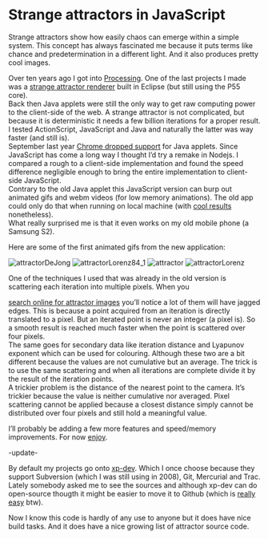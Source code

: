 <!--
  date: 2016-04-13
  modified: 2019-09-27
  slug: strange-attractors-javascript
  header: L84.jpg
  headerClassName: no-blur
  type: post
  categories: code, JavaScript, video, open source
  tags: math, strange attractors, chaos
  description: Strange attractors prove how easily chaos can emerge within a simple system. This attractor viewer is a JavaScript rewrite to front-end JavaScript.
  related: project/strange-attractors-javascript
-->

# Strange attractors in JavaScript

Strange attractors show how easily chaos can emerge within a simple system. This concept has always fascinated me because it puts terms like chance and predetermination in a different light. And it also produces pretty cool images.

Over ten years ago I got into [Processing](https://processing.org/). One of the last projects I made was a [strange attractor renderer](/projects/strange-attractors) built in Eclipse (but still using the P55 core).  
Back then Java applets were still the only way to get raw computing power to the client-side of the web. A strange attractor is not complicated, but because it is deterministic it needs a few billion iterations for a proper result. I tested ActionScript, JavaScript and Java and naturally the latter was way faster (and still is).  
September last year [Chrome dropped support](https://java.com/en/download/faq/chrome.xml) for Java applets. Since JavaScript has come a long way I thought I’d try a remake in Nodejs. I compared a rough to a client-side implementation and found the speed difference negligible enough to bring the entire implementation to client-side JavaScript.  
Contrary to the old Java applet this JavaScript version can burp out animated gifs and webm videos (for low memory animations). The old app could only do that when running on local machine (with [cool results](https://www.youtube.com/watch?v=a82FJjQPs2Q&list=PLHBT3Ooxdwag6dHJOZ0mlqOgz9gAfnXDG) nonetheless).  
What really surprised me is that it even works on my old mobile phone (a Samsung S2).

Here are some of the first animated gifs from the new application:

![attractorDeJong](https://res.cloudinary.com/dn1rmdjs5/image/upload/v1566568756/rv/attractorDeJong.gif) ![attractorLorenz84_1](https://res.cloudinary.com/dn1rmdjs5/image/upload/v1566568756/rv/attractorLorenz84_1.gif) ![attractor](https://res.cloudinary.com/dn1rmdjs5/image/upload/v1566568756/rv/attractor.gif) ![attractorLorenz](https://res.cloudinary.com/dn1rmdjs5/image/upload/v1566568756/rv/attractorLorenz.gif)

One of the techniques I used that was already in the old version is scattering each iteration into multiple pixels. When you

[search online for attractor images](https://www.google.nl/search?espv=2&biw=1598&bih=815&tbm=isch&q=strange+attractor+3d&revid=709138112&sa=X&ved=0ahUKEwic97y6oJDLAhVIJw4KHZW9B-0Q1QIIHA&dpr=1#tbm=isch&q=strange+attractor) you’ll notice a lot of them will have jagged edges. This is because a point acquired from an iteration is directly translated to a pixel. But an iterated point is never an integer (a pixel is). So a smooth result is reached much faster when the point is scattered over four pixels.  
The same goes for secondary data like iteration distance and Lyapunov exponent which can be used for colouring. Although these two are a bit different because the values are not cumulative but an average. The trick is to use the same scattering and when all iterations are complete divide it by the result of the iteration points.  
A trickier problem is the distance of the nearest point to the camera. It’s trickier because the value is neither cumulative nor averaged. Pixel scattering cannot be applied because a closest distance simply cannot be distributed over four pixels and still hold a meaningful value.

I’ll probably be adding a few more features and speed/memory improvements. For now [enjoy](https://attractors.ronvalstar.nl).

-update-

By default my projects go onto [xp-dev](https://xp-dev.com/). Which I once choose because they support Subversion (which I was still using in 2008), Git, Mercurial and Trac. Lately somebody asked me to see the sources and although xp-dev can do open-source thougth it might be easier to move it to Github (which is [really easy](https://gist.github.com/manakor/8972566#gistcomment-1639106) btw).

Now I know this code is hardly of any use to anyone but it does have nice build tasks. And it does have a nice growing list of attractor source code.
